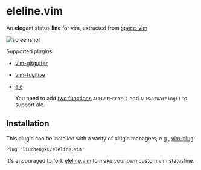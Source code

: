 # eleline.vim
An **ele**gant status **line** for vim, extracted from [space-vim](https://github.com/liuchengxu/space-vim).

![screenshot](https://github.com/liuchengxu/eleline.vim/blob/screenshots/screenshot.png?raw=true)

Supported plugins:

- [vim-gitgutter](https://github.com/airblade/vim-gitgutter)
- [vim-fugitive](https://github.com/tpope/vim-fugitive)
- [ale](https://github.com/w0rp/ale)

    You need to add [two functions](https://github.com/liuchengxu/space-vim/blob/master/layers/%2Bcheckers/syntax-checking/config.vim#L23-L50) `ALEGetError()` and `ALEGetWarning()` to support ale.

## Installation

This plugin can be installed with a varity of plugin managers, e.g., [vim-plug](https://github.com/junegunn/vim-plug):


```vim
Plug 'liuchengxu/eleline.vim'
```

It's encouraged to fork [eleline.vim](https://github.com/liuchengxu/eleline.vim) to make your own custom vim statusline.

